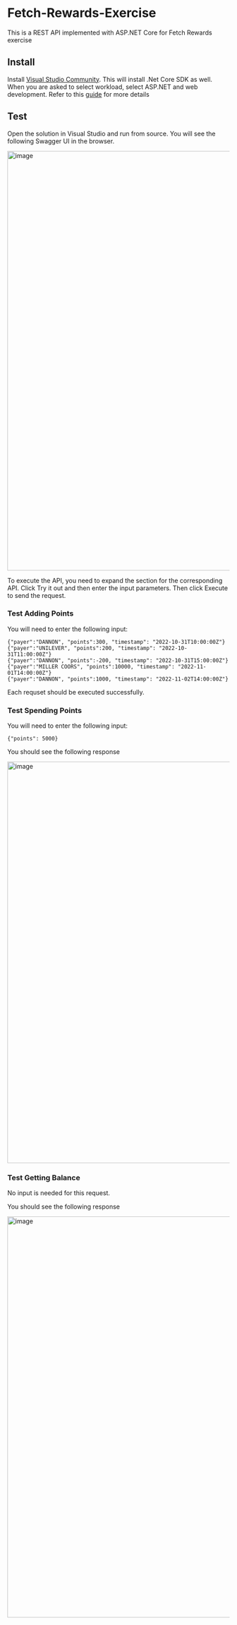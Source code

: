 # Fetch-Rewards-Exercise
This is a REST API implemented with ASP.NET Core for Fetch Rewards exercise

## Install
Install [Visual Studio Community](https://visualstudio.microsoft.com/vs/community/). This will install .Net Core SDK as well. When you are asked to select workload, select ASP.NET and web development. Refer to this [guide](https://learn.microsoft.com/en-us/visualstudio/install/install-visual-studio?view=vs-2022) for more details

## Test

Open the solution in Visual Studio and run from source. You will see the following Swagger UI in the browser. 


<img width="951" alt="image" src="https://user-images.githubusercontent.com/7350037/202968519-dcdf7ed3-d2b6-42a9-b0c7-1c46ed13642a.png">

To execute the API, you need to expand the section for the corresponding API. Click Try it out and then enter the input parameters. Then click Execute to send the request.

### Test Adding Points

You will need to enter the following input:

```
{"payer":"DANNON", "points":300, "timestamp": "2022-10-31T10:00:00Z"}
{"payer":"UNILEVER", "points":200, "timestamp": "2022-10-31T11:00:00Z"}
{"payer":"DANNON", "points":-200, "timestamp": "2022-10-31T15:00:00Z"}
{"payer":"MILLER COORS", "points":10000, "timestamp": "2022-11-01T14:00:00Z"}
{"payer":"DANNON", "points":1000, "timestamp": "2022-11-02T14:00:00Z"}
```

Each requset should be executed successfully.


### Test Spending Points

You will need to enter the following input:

```
{"points": 5000}
```

You should see the following response

<img width="910" alt="image" src="https://user-images.githubusercontent.com/7350037/202969992-832cda75-9ab1-43a6-8a69-d66d72263b92.png">


### Test Getting Balance

No input is needed for this request. 

You should see the following response

<img width="909" alt="image" src="https://user-images.githubusercontent.com/7350037/202970232-8b00b86e-e27d-42c8-9188-273d72fc35e1.png">






